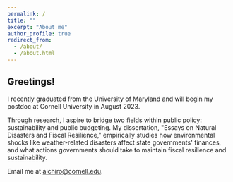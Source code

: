 ```yaml
---
permalink: /
title: ""
excerpt: "About me"
author_profile: true
redirect_from: 
  - /about/
  - /about.html
---
```





<h2> Greetings! </h2>

I recently graduated from the University of Maryland and will begin my postdoc at Cornell University in August 2023.

Through research, I aspire to bridge two fields within public policy: sustainability and public budgeting. My dissertation, "Essays on Natural Disasters and Fiscal Resilience," empirically studies how environmental shocks like weather-related disasters affect state governments' finances, and what actions governments should take to maintain fiscal resilience and sustainability.

Email me at [aichiro@cornell.edu](mailto:aichiro@cornell.edu).
